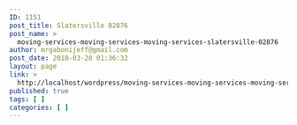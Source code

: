 ```yaml
---
ID: 1151
post_title: Slatersville 02876
post_name: >
  moving-services-moving-services-moving-services-slatersville-02876
author: mrgabonijeff@gmail.com
post_date: 2018-03-28 01:36:32
layout: page
link: >
  http://localhost/wordpress/moving-services-moving-services-moving-services-slatersville-02876/
published: true
tags: [ ]
categories: [ ]
---
```

